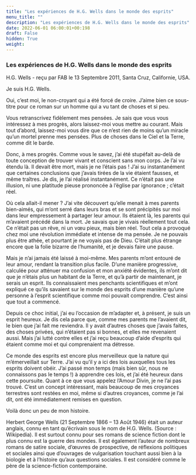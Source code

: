 ```yaml
---
title: "Les expériences de H.G. Wells dans le monde des esprits"
menu_title: ""
description: "Les expériences de H.G. Wells dans le monde des esprits"
date: 2022-06-01 06:00:01+00:198
draft: False
hidden: True
weight:
---
```

### Les expériences de H.G. Wells dans le monde des esprits

H.G. Wells - reçu par FAB le 13 Septembre 2011, Santa Cruz, Californie, USA.

Je suis H.G. Wells.

Oui, c’est moi, le non-croyant qui a été forcé de croire. J’aime bien ce sous-titre pour ce roman sur un homme qui a vu tant de choses et si peu.

Vous retranscrivez fidèlement mes pensées. Je sais que vous vous intéressez à mes progrès, alors laissez-moi vous mettre au courant. Mais tout d’abord, laissez-moi vous dire que ce n’est rien de moins qu’un miracle qu’un mortel prenne mes pensées. Plus de choses dans le Ciel et la Terre, comme dit le barde.

Donc, à mes progrès. Comme vous le savez, j’ai été stupéfait au-delà de toute conception de trouver vivant et conscient sans mon corps. Je l’ai vu étendu là. Il devait être mort, mais je ne l’étais pas ! J’ai su instantanément que certaines conclusions que j’avais tirées de la vie étaient fausses, et même traîtres. Je dis, je l’ai réalisé instantanément. Ce n’était pas une illusion, ni une platitude pieuse prononcée à l’église par ignorance ; c’était réel.

Où cela allait-il mener ? J’ai vite découvert qu’elle menait à mes parents bien-aimés, qui m’ont serré dans leurs bras et se sont précipités sur moi dans leur empressement à partager leur amour. Ils étaient là, les parents qui m’avaient précédé dans la mort. Je savais que je vivais réellement tout cela. Ce n’était pas un rêve, ni un vœu pieux, mais bien réel. Tout cela a provoqué chez moi une révolution immédiate et intense de ma pensée. Je ne pouvais plus être athée, et pourtant je ne voyais pas de Dieu. C’était plus étrange encore que la folie bizarre de l’humanité, et je devais faire une pause.

Mais je n’ai jamais été laissé à moi-même. Mes parents m’ont entouré de leur amour, rendant la transition plus facile. D’une manière progressive, calculée pour atténuer ma confusion et mon anxiété évidentes, ils m’ont dit que je n’étais plus un habitant de la Terre, et qu’à partir de maintenant, je serais un esprit. Ils connaissaient mes penchants scientifiques et m’ont expliqué ce qu’ils savaient sur le monde des esprits d’une manière qu’une personne à l’esprit scientifique comme moi pouvait comprendre. C’est ainsi que tout a commencé.

Depuis ce choc initial, j’ai eu l’occasion de m’adapter et, à présent, je suis un esprit heureux. Je dis cela parce que, comme mes parents me l’avaient dit, le bien que j’ai fait me reviendra. Il y avait d’autres choses que j’avais faites, des choses privées, qui n’étaient pas si bonnes, et elles me revenaient aussi. Mais j’ai lutté contre elles et j’ai reçu beaucoup d’aide d’esprits qui étaient comme moi et qui comprenaient ma détresse.

Ce monde des esprits est encore plus merveilleux que la nature qui m’émerveillait sur Terre. J’ai vu qu’il y a ici des lois auxquelles tous les esprits doivent obéir. J’ai passé mon temps (mais bien sûr, nous ne connaissons pas le temps !) à apprendre ces lois, et j’ai été heureux dans cette poursuite. Quant à ce que vous appelez l’Amour Divin, je ne l’ai pas trouvé. C’est un concept intéressant, mais beaucoup de mes croyances terrestres sont restées en moi, même si d’autres croyances, comme je l’ai dit, ont été immédiatement remises en question.

Voilà donc un peu de mon histoire.

Herbert George Wells (21 Septembre 1866 – 13 Août 1946) était un auteur anglais, connu en tant qu’écrivain sous le nom de H.G. Wells. (Source : Wikipedia). Il est surtout connu pour ses romans de science fiction dont le plus connu est la guerre des mondes. Il est également l’auteur de nombreux romans de satire sociale, d’œuvres de prospective, de réflexions politiques et sociales ainsi que d’ouvrages de vulgarisation touchant aussi bien à la biologie et à l’histoire qu’aux questions sociales. Il est considéré comme le père de la science-fiction contemporaine.
